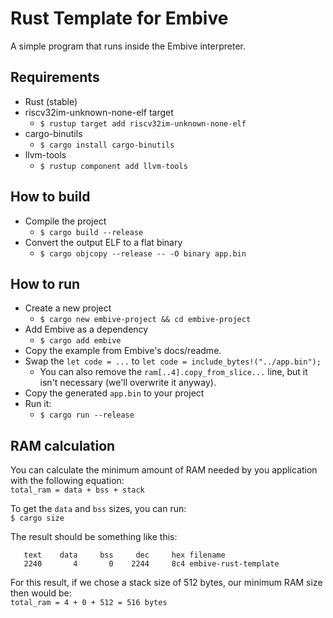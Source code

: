 # Rust Template for Embive
A simple program that runs inside the Embive interpreter.

## Requirements
- Rust (stable)
- riscv32im-unknown-none-elf target
    - `$ rustup target add riscv32im-unknown-none-elf`
- cargo-binutils
    - `$ cargo install cargo-binutils`
- llvm-tools
    - `$ rustup component add llvm-tools`

## How to build
- Compile the project
    - `$ cargo build --release`
- Convert the output ELF to a flat binary
    - `$ cargo objcopy --release -- -O binary app.bin`

## How to run
- Create a new project
    - `$ cargo new embive-project && cd embive-project`
- Add Embive as a dependency
    - `$ cargo add embive`
- Copy the example from Embive's docs/readme.
- Swap the `let code = ...` to `let code = include_bytes!("../app.bin");`
    - You can also remove the `ram[..4].copy_from_slice...` line, but it isn't necessary (we'll overwrite it anyway).
- Copy the generated `app.bin` to your project
- Run it:  
    - `$ cargo run --release`

## RAM calculation
You can calculate the minimum amount of RAM needed by you application with the following equation:  
`total_ram = data + bss + stack`

To get the `data` and `bss` sizes, you can run:  
`$ cargo size`

The result should be something like this:
```
   text    data     bss     dec     hex filename
   2240       4       0    2244     8c4 embive-rust-template
```

For this result, if we chose a stack size of 512 bytes, our minimum RAM size then would be:  
`total_ram = 4 + 0 + 512 = 516 bytes`